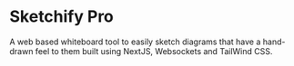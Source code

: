 # Sketchify Pro #
A web based whiteboard tool to easily sketch diagrams that have a hand-drawn feel to them built using NextJS, Websockets and TailWind CSS.

